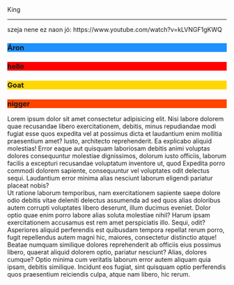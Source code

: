 <!DOCTYPE html>
<html lang="hu">
<head>
    <meta charset="UTF-8">
    <meta http-equiv="X-UA-Compatible" content="IE=edge">
    <meta name="viewport" content="width=device-width, initial-scale=1.0">
    <title>Ez vagyok én</title>
</head>
<body>
    King
    <hr />
    szeja nene
    ez naon jó:
    https://www.youtube.com/watch?v=kLVNGF1gKWQ
    <h3 style="background-color:DodgerBlue;">Áron</h3>
    <h3 style="background-color:Red;">hello</h3>
    <h3 style="background-color:gold;">Goat</h3>
    <h3 style="background-color:orangered;">nigger</h3>
    Lorem ipsum dolor sit amet consectetur adipisicing elit. Nisi labore dolorem quae recusandae libero exercitationem, debitis, minus repudiandae modi fugiat esse quos expedita vel at possimus dicta et laudantium enim mollitia praesentium amet? Iusto, architecto reprehenderit. Ea explicabo aliquid molestias! Error eaque aut quisquam laboriosam debitis animi voluptas dolores consequuntur molestiae dignissimos, dolorum iusto officiis, laborum facilis a excepturi recusandae voluptatum inventore ut, quod <est class="br"></est> Expedita porro commodi dolorem sapiente, consequuntur vel voluptates odit delectus sequi. Laudantium error minima alias nesciunt laborum eligendi pariatur placeat nobis?<br> Ut ratione laborum temporibus, nam exercitationem sapiente saepe dolore odio debitis vitae deleniti delectus assumenda ad sed quos alias doloribus autem corrupti voluptates libero deserunt, illum ducimus eveniet. Dolor optio quae enim porro labore alias soluta molestiae nihil? Harum ipsam exercitationem accusamus est rem amet perspiciatis illo. Sequi, odit? Asperiores aliquid perferendis est quibusdam tempora repellat rerum porro, fugit repellendus autem magni hic, maiores, consectetur distinctio atque! Beatae numquam similique dolores reprehenderit ab officiis eius possimus libero, quaerat aliquid dolorem optio, pariatur nesciunt? Alias, dolores cumque? Optio minima cum veritatis laborum error autem aliquam quia ipsam, debitis similique. Incidunt eos fugiat, sint quisquam optio perferendis quos praesentium reiciendis culpa, atque nam libero, hic rerum.
</body>
</html>
